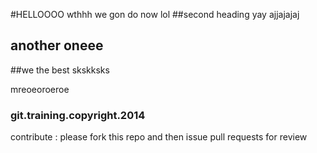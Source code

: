 #HELLOOOO
wthhh we gon do now lol
##second heading yay
ajjajajaj

## another oneee
##we the best
skskksks

mreoeoroeroe
### git.training.copyright.2014
contribute : please fork this repo and then issue pull requests for review